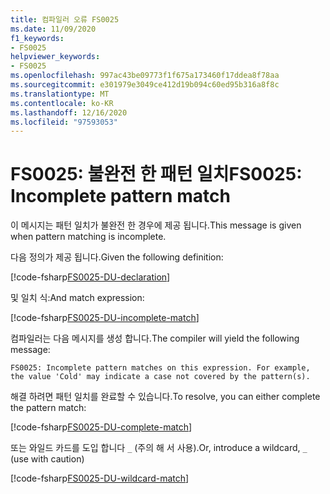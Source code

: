 ```yaml
---
title: 컴파일러 오류 FS0025
ms.date: 11/09/2020
f1_keywords:
- FS0025
helpviewer_keywords:
- FS0025
ms.openlocfilehash: 997ac43be09773f1f675a173460f17ddea8f78aa
ms.sourcegitcommit: e301979e3049ce412d19b094c60ed95b316a8f8c
ms.translationtype: MT
ms.contentlocale: ko-KR
ms.lasthandoff: 12/16/2020
ms.locfileid: "97593053"
---
```

# <a name="fs0025-incomplete-pattern-match"></a><span data-ttu-id="04087-102">FS0025: 불완전 한 패턴 일치</span><span class="sxs-lookup"><span data-stu-id="04087-102">FS0025: Incomplete pattern match</span></span>

<span data-ttu-id="04087-103">이 메시지는 패턴 일치가 불완전 한 경우에 제공 됩니다.</span><span class="sxs-lookup"><span data-stu-id="04087-103">This message is given when pattern matching is incomplete.</span></span>

<span data-ttu-id="04087-104">다음 정의가 제공 됩니다.</span><span class="sxs-lookup"><span data-stu-id="04087-104">Given the following definition:</span></span>

[!code-fsharp[FS0025-DU-declaration](~/samples/snippets/fsharp/compiler-messages/fs0025.fsx#L2-L6)]

<span data-ttu-id="04087-105">및 일치 식:</span><span class="sxs-lookup"><span data-stu-id="04087-105">And match expression:</span></span>

[!code-fsharp[FS0025-DU-incomplete-match](~/samples/snippets/fsharp/compiler-messages/fs0025.fsx#L15-L17)]

<span data-ttu-id="04087-106">컴파일러는 다음 메시지를 생성 합니다.</span><span class="sxs-lookup"><span data-stu-id="04087-106">The compiler will yield the following message:</span></span>

```text
FS0025: Incomplete pattern matches on this expression. For example, the value 'Cold' may indicate a case not covered by the pattern(s).
```

<span data-ttu-id="04087-107">해결 하려면 패턴 일치를 완료할 수 있습니다.</span><span class="sxs-lookup"><span data-stu-id="04087-107">To resolve, you can either complete the pattern match:</span></span>

[!code-fsharp[FS0025-DU-complete-match](~/samples/snippets/fsharp/compiler-messages/fs0025.fsx#L9-L12)]

<span data-ttu-id="04087-108">또는 와일드 카드를 도입 합니다 `_` (주의 해 서 사용).</span><span class="sxs-lookup"><span data-stu-id="04087-108">Or, introduce a wildcard, `_` (use with caution)</span></span>

[!code-fsharp[FS0025-DU-wildcard-match](~/samples/snippets/fsharp/compiler-messages/fs0025.fsx#L20-L23)]
